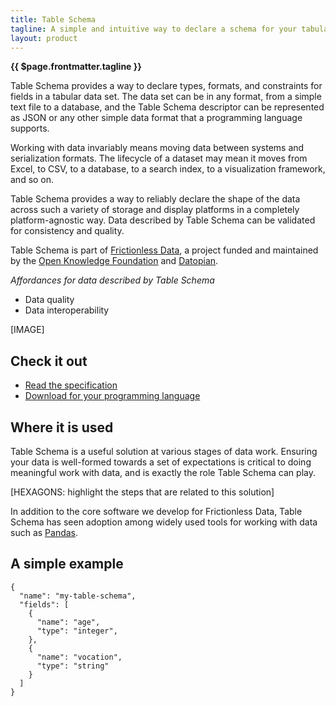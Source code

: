 ```yaml
---
title: Table Schema
tagline: A simple and intuitive way to declare a schema for your tabular data that works with your existing tools.
layout: product
---
```

 
**{{ $page.frontmatter.tagline }}**
 
Table Schema provides a way to declare types, formats, and constraints for fields in a tabular data set. The data set can be in any format, from a simple text file to a database, and the Table Schema descriptor can be represented as JSON or any other simple data format that a programming language supports.
 
Working with data invariably means moving data between systems and serialization formats. The lifecycle of a dataset may mean it moves from Excel, to CSV, to a database, to a search index, to a visualization framework, and so on.
 
Table Schema provides a way to reliably declare the shape of the data across such a variety of storage and display platforms in a completely platform-agnostic way. Data described by Table Schema can be validated for consistency and quality.
 
Table Schema is part of [Frictionless Data](https://frictionlessdata.io), a project funded and maintained by the [Open Knowledge Foundation](https://okfn.org) and [Datopian](https://datopian.com).
 
*Affordances for data described by Table Schema*
 
- Data quality
- Data interoperability
 
[IMAGE]
 
## Check it out
 
- [Read the specification](https://frictionlessdata.io/specs/table-schema/)
- [Download for your programming language](https://github.com/frictionlessdata?utf8=✓&q=tableschema&type=&language=)
 
## Where it is used
 
Table Schema is a useful solution at various stages of data work. Ensuring your data is well-formed towards a set of expectations is critical to doing meaningful work with data, and is exactly the role Table Schema can play.
 
[HEXAGONS: highlight the steps that are related to this solution]
 
In addition to the core software we develop for Frictionless Data, Table Schema has seen adoption among widely used tools for working with data such as [Pandas](https://pandas.pydata.org/pandas-docs/stable/reference/api/pandas.io.json.build_table_schema.html).
 
## A simple example
 
```
{
  "name": "my-table-schema",
  "fields": [
    {
      "name": "age",
      "type": "integer",
    },
    {
      "name": "vocation",
      "type": "string"
    }
  ]
}
```
